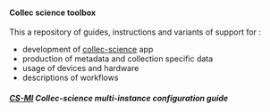 #### Collec science toolbox

This a repository of guides, instructions and variants of support for :

- development of [collec-science][] app
- production of metadata and collection specific data
- usage of devices and hardware
- descriptions of workflows

##### [CS-MI](multi-instance_config.md) Collec-science multi-instance configuration guide

[collec-science]: https://github.com/Irstea/collec/
